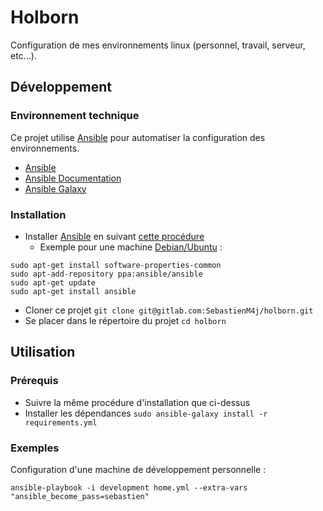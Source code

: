 Holborn
=======

Configuration de mes environnements linux (personnel, travail, serveur, etc...).


Développement
-------------

### Environnement technique

Ce projet utilise [Ansible](https://www.ansible.com/) pour automatiser la configuration des environnements.

* [Ansible](https://www.ansible.com/)
* [Ansible Documentation](http://docs.ansible.com/)
* [Ansible Galaxy](https://galaxy.ansible.com/)

### Installation

* Installer [Ansible](https://www.ansible.com/) en suivant [cette procédure](http://docs.ansible.com/ansible/intro_installation.html)
    * Exemple pour une machine [Debian/Ubuntu](http://docs.ansible.com/ansible/intro_installation.html#latest-releases-via-apt-ubuntu) :
```shell
sudo apt-get install software-properties-common
sudo apt-add-repository ppa:ansible/ansible
sudo apt-get update
sudo apt-get install ansible
```
* Cloner ce projet `git clone git@gitlab.com:SebastienM4j/holborn.git`
* Se placer dans le répertoire du projet `cd holborn`


Utilisation
-----------

### Prérequis

* Suivre la même procédure d'installation que ci-dessus
* Installer les dépendances `sudo ansible-galaxy install -r requirements.yml`

### Exemples

Configuration d'une machine de développement personnelle :

`ansible-playbook -i development home.yml --extra-vars "ansible_become_pass=sebastien"`
